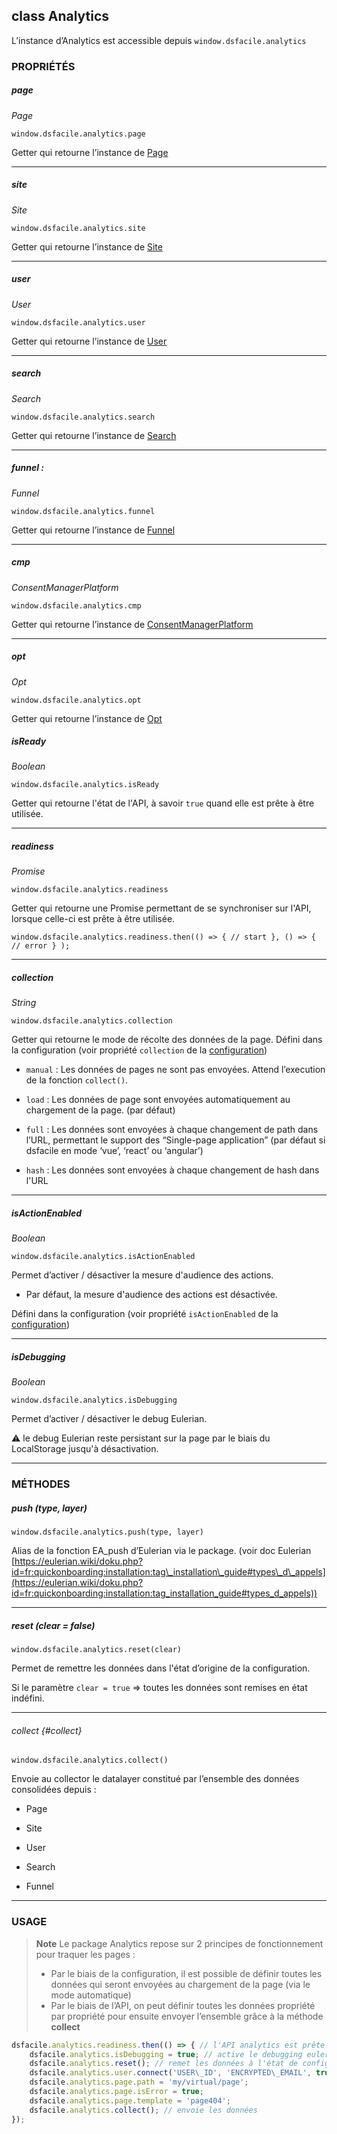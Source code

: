 ## class Analytics

L’instance d’Analytics est accessible depuis `window.dsfacile.analytics`

### PROPRIÉTÉS

##### page

_Page_

`window.dsfacile.analytics.page`

Getter qui retourne l’instance de [Page](page.md)

* * *

##### site

_Site_

`window.dsfacile.analytics.site`

Getter qui retourne l’instance de [Site](site.md)

* * *

##### user

_User_

`window.dsfacile.analytics.user`

Getter qui retourne l’instance de [User](user.md)

* * *


##### search

_Search_

`window.dsfacile.analytics.search`

Getter qui retourne l’instance de [Search](search.md)

* * *

##### funnel :

_Funnel_

`window.dsfacile.analytics.funnel`

Getter qui retourne l’instance de [Funnel](funnel.md)

* * *

##### cmp

_ConsentManagerPlatform_

`window.dsfacile.analytics.cmp`

Getter qui retourne l’instance de [ConsentManagerPlatform](cmp.md)

* * *

##### opt

_Opt_

`window.dsfacile.analytics.opt`

Getter qui retourne l’instance de [Opt](opt.md)

##### isReady

_Boolean_

`window.dsfacile.analytics.isReady`

Getter qui retourne l'état de l'API, à savoir `true` quand elle est prête à être utilisée.

* * *

##### readiness

_Promise_

`window.dsfacile.analytics.readiness`

Getter qui retourne une Promise permettant de se synchroniser sur l'API, lorsque celle-ci est prête à être utilisée.

    window.dsfacile.analytics.readiness.then(() => { // start }, () => { // error } );

* * *

##### collection

_String_

`window.dsfacile.analytics.collection`

Getter qui retourne le mode de récolte des données de la page. Défini dans la configuration (voir propriété `collection` de la [configuration](../installation/configuration.md#collection))

* `manual` : Les données de pages ne sont pas envoyées. Attend l’execution de la fonction `collect()`.

* `load` : Les données de page sont envoyées automatiquement au chargement de la page. (par défaut)

* `full` : Les données sont envoyées à chaque changement de path dans l’URL, permettant le support des “Single-page
  application” (par défaut si dsfacile en mode ‘vue’, ‘react’ ou ‘angular’)
  
* `hash` : Les données sont envoyées à chaque changement de hash dans l'URL

* * *

##### isActionEnabled

_Boolean_

`window.dsfacile.analytics.isActionEnabled`

Permet d’activer / désactiver la mesure d'audience des actions.

* Par défaut, la mesure d'audience des actions est désactivée.

Défini dans la configuration (voir propriété `isActionEnabled` de la [configuration](../installation/configuration.md))

* * *

##### isDebugging

_Boolean_

`window.dsfacile.analytics.isDebugging`

Permet d’activer / désactiver le debug Eulerian.

⚠️ le debug Eulerian reste persistant sur la page par le biais du LocalStorage jusqu'à désactivation.

* * *

### MÉTHODES

##### push (type, layer)

`window.dsfacile.analytics.push(type, layer)`

Alias de la fonction EA\_push d’Eulerian via le package. (voir doc Eulerian [https://eulerian.wiki/doku.php?id=fr:quickonboarding:installation:tag\_installation\_guide#types\_d\_appels](https://eulerian.wiki/doku.php?id=fr:quickonboarding:installation:tag_installation_guide#types_d_appels))

* * *

##### reset (clear = false)

`window.dsfacile.analytics.reset(clear)`

Permet de remettre les données dans l'état d’origine de la configuration.

Si le paramètre `clear = true` => toutes les données sont remises en état indéfini.

* * *

###### collect {#collect}

`window.dsfacile.analytics.collect()`

Envoie au collector le datalayer constitué par l’ensemble des données consolidées depuis :

* Page

* Site

* User

* Search

* Funnel

* * *

### USAGE

> **Note**
> Le package Analytics repose sur 2 principes de fonctionnement pour traquer les pages :
> * Par le biais de la configuration, il est possible de définir toutes les données qui seront envoyées au chargement de la page (via le mode automatique)
> * Par le biais de l’API, on peut définir toutes les données propriété par propriété pour ensuite envoyer l’ensemble grâce à la méthode **collect**


```javascript
dsfacile.analytics.readiness.then(() => { // l'API analytics est prête à l'utilisation
    dsfacile.analytics.isDebugging = true; // active le debugging eulerian
    dsfacile.analytics.reset(); // remet les données à l'état de configuration
    dsfacile.analytics.user.connect('USER\_ID', 'ENCRYPTED\_EMAIL', true);
    dsfacile.analytics.page.path = 'my/virtual/page';
    dsfacile.analytics.page.isError = true;
    dsfacile.analytics.page.template = 'page404';
    dsfacile.analytics.collect(); // envoie les données
});
```
